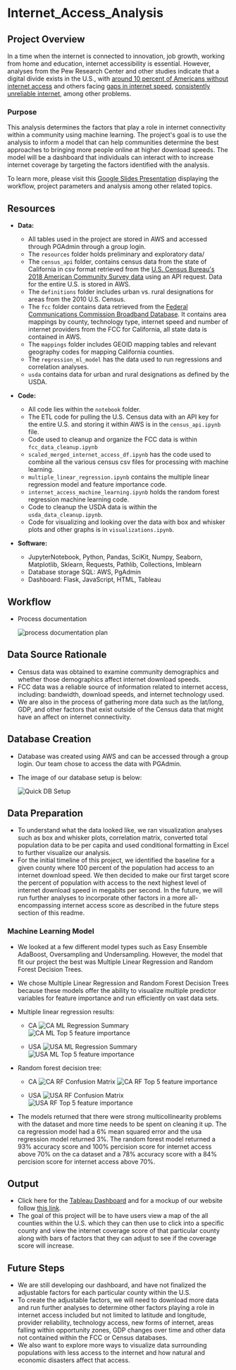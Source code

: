 # Internet_Access_Analysis

## Project Overview

In a time when the internet is connected to innovation, job growth, working from home and education, internet accessibility is essential. 
However, analyses from the Pew Research Center and other studies indicate that a digital divide exists in the U.S., with [around 10 percent of Americans without internet access](https://www.pewresearch.org/fact-tank/2019/04/22/some-americans-dont-use-the-internet-who-are-they/) and others facing [gaps in internet speed](https://www.pcmag.com/news/these-us-rural-areas-have-the-highest-and-lowest-internet-speeds), [consistently unreliable internet](https://thenevadaindependent.com/article/in-rural-nevada-bridging-the-education-digital-divide-largely-means-improving-internet-access), among other problems.

### Purpose

This analysis determines the factors that play a role in internet connectivity within a community using machine learning.
The project's goal is to use the analysis to inform a model that can help communities determine the best approaches to bringing more people online at higher download speeds.
The model will be a dashboard that individuals can interact with to increase internet coverage by targeting the factors identified with the analysis.

To learn more, please visit this [Google Slides Presentation](https://docs.google.com/presentation/d/1gCSftL6c0bIMByRA-rVEHvnzC5L0ShjduuX5g1dd13U/edit?usp=sharing) displaying the workflow, project parameters and analysis among other related topics.

## Resources
- **Data:**
  - All tables used in the project are stored in AWS and accessed through PGAdmin through a group login.
  - The  `resources` folder holds preliminary and exploratory data/
  - The `census_api` folder, contains census data from the state of California in csv format retrieved from the [U.S. Census Bureau's 2018 American Community Survey data](https://api.census.gov/data/2018/acs/acs5/profile/examples.html) using an API request. Data for the entire U.S. is stored in AWS.
  - The `definitions` folder includes urban vs. rural designations for areas from the 2010 U.S. Census.
  - The `fcc` folder contains data retrieved from the [Federal Communications Commission Broadband Database](https://broadbandmap.fcc.gov/#/). It contains area mappings by county, technology type, internet speed and number of internet providers from the FCC for California, all state data is contained in AWS.
  - The `mappings` folder includes GEOID mapping tables and relevant geography codes for mapping California counties.
  - The `regression_ml_model` has the data used to run regressions and correlation analyses.
  - `usda` contains data for urban and rural designations as defined by the USDA.
- **Code:** 
  - All code lies within the `notebook` folder.
  - The ETL code for pulling the U.S. Census data with an API key for the entire U.S. and storing it within AWS is in the `census_api.ipynb` file.
  - Code used to cleanup and organize the FCC data is within `fcc_data_cleanup.ipynb`
  - `scaled_merged_internet_access_df.ipynb` has the code used to combine all the various census csv files for processing with machine learning.
  - `multiple_linear_regression.ipynb` contains the multiple linear regression model and feature importance code.
  - `internet_access_machine_learning.ipynb` holds the random forest regression machine learning code.
  - Code to cleanup the USDA data is within the `usda_data_cleanup.ipynb`.
  - Code for visualizing and looking over the data with box and whisker plots and other graphs is in `visualizations.ipynb`.
  
- **Software:**
  - JupyterNotebook, Python, Pandas, SciKit, Numpy, Seaborn, Matplotlib, Sklearn, Requests, Pathlib, Collections, Imblearn
  - Database storage SQL: AWS, PgAdmin
  - Dashboard: Flask, JavaScript, HTML, Tableau
## Workflow

- Process documentation
  
  ![process documentation plan](Static/Images/Final_Project_Process.png)

## Data Source Rationale
- Census data was obtained to examine community demographics and whether those demographics affect internet download speeds.
- FCC data was a reliable source of information related to internet access, including: bandwidth, download speeds, and internet technology used.
- We are also in the process of gathering more data such as the lat/long, GDP, and other factors that exist outside of the Census data that might have an affect on internet connectivity.
## Database Creation
- Database was created using AWS and can be accessed through a group login. Our team chose to access the data with PGAdmin.
- The image of our database setup is below:
  
  ![Quick DB Setup](Static/Images/QuickDBD-internet_access_db.png)

## Data Preparation
- To understand what the data looked like, we ran visualization analyses such as box and whisker plots, correlation matrix, converted total population data to be per capita and used conditional formatting in Excel to further visualize our analysis.
- For the initial timeline of this project, we identified the baseline for a given county where 100 percent of the population had access to an internet download speed. 
  We then decided to make our first target score the percent of population with access to the next highest level of internet download speed in megabits per second. 
  In the future, we will run further analyses to incorporate other factors in a more all-encompassing internet access score as described in the future steps section of this readme.
### Machine Learning Model
- We looked at a few different model types such as Easy Ensemble AdaBoost, Oversampling and Undersampling. However, the model that fit our project the best was Multiple Linear Regression and Random Forest Decision Trees.
- We chose Multiple Linear Regression and Random Forest Decision Trees because these models offer the ability to visualize multiple predictor variables for feature importance and run efficiently on vast data sets.
- Multiple linear regression results:
  - CA
  ![CA ML Regression Summary](Static/Images/ca_ml_regression_summary.PNG)
  ![CA ML Top 5 feature importance](Static/Images/ca_ml_regression_top5_feature_importance.PNG)

  - USA
  ![USA ML Regression Summary](Static/Images/usa_ml_regression_summary.PNG)
  ![USA ML Top 5 feature importance](Static/Images/usa_ml_regression_top5_feature_importance.PNG)

- Random forest decision tree:
  - CA
  ![CA RF Confusion Matrix](Static/Images/ca_confusion_matrix.PNG)
  ![CA RF Top 5 feature importance](Static/Images/ca_random_forest_top5_feature_importance.PNG)

  - USA
  ![USA RF Confusion Matrix](Static/Images/usa_confusion_matrix.PNG)
  ![USA RF Top 5 feature importance](Static/Images/usa_random_forest_top5_feature_importance.PNG)

- The models returned that there were strong multicollinearity problems with the dataset and more time needs to be spent on cleaning it up.  The ca regression model had a 6% mean squared error and the usa regression model returned 3%.  The random forest model returned a 93% accuracy score and 100% percision score for internet access above 70% on the ca dataset and a 78% accuracy score with a 84% percision score for internet access above 70%.
## Output
- Click here for the [Tableau Dashboard](https://public.tableau.com/profile/tc1059#!/vizhome/InternetMockUp/Dashboard1?publish=yes) and for a mockup of our website follow [this link](https://sloth143chunk.github.io/Internet_Access_Analysis/).
- The goal of this project will be to have users view a map of the all counties within the U.S. which they can then use to click into a specific county and view the internet coverage score of that particular county along with bars of factors that they can adjust to see if the coverage score will increase.
## Future Steps
- We are still developing our dashboard, and have not finalized the adjustable factors for each particular county within the U.S. 
- To create the adjustable factors, we will need to download more data and run further analyses to determine other factors playing a role in internet access included but not limited to latitude and longitude, provider reliability, technology access, new forms of internet, areas falling within opportunity zones, GDP changes over time and other data not contained within the FCC or Census databases.
- We also want to explore more ways to visualize data surrounding populations with less access to the internet and how natural and economic disasters affect that access.
